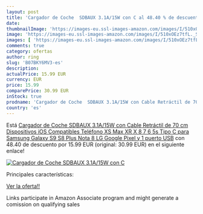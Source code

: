 ```yaml
---
layout: post
title: 'Cargador de Coche  SDBAUX 3.1A/15W con C al 48.40 % de descuento'
date: 
thumbnailImage: 'https://images-eu.ssl-images-amazon.com/images/I/510xOEz7tfL._SL200_.jpg'
image: 'https://images-eu.ssl-images-amazon.com/images/I/510xOEz7tfL._SL200_.jpg'
images: [ 'https://images-eu.ssl-images-amazon.com/images/I/510xOEz7tfL._SL200_.jpg' ]
comments: true
category: ofertas
author: ring
slug: 'B07BKY6MV3-es'
description:
actualPrice: 15.99 EUR
currency: EUR
price: 15.99
comparePrice: 30.99 EUR
inStock: true
prodname: 'Cargador de Coche  SDBAUX 3.1A/15W con Cable Retráctil de 70 cm Dispositivos iOS Compatibles Teléfono XS Max XR X 8 7 6 5s Tipo C para Samsung Galaxy S9 S8 Plus Nota 8 LG Google Pixel y 1 puerto USB'
country: 'es'
---
```


Está [Cargador de Coche  SDBAUX 3.1A/15W con Cable Retráctil de 70 cm Dispositivos iOS Compatibles Teléfono XS Max XR X 8 7 6 5s Tipo C para Samsung Galaxy S9 S8 Plus Nota 8 LG Google Pixel y 1 puerto USB](https://www.amazon.es/dp/B07BKY6MV3/?tag=tolees-21) con 48.40 de descuento por 15.99 EUR (original: 30.99 EUR) en el siguiente enlace!

[![Cargador de Coche  SDBAUX 3.1A/15W con C](https://images-eu.ssl-images-amazon.com/images/I/510xOEz7tfL._SL200_.jpg)](https://www.amazon.es/dp/B07BKY6MV3/?tag=tolees-21)

Principales características:


[Ver la oferta!!](https://www.amazon.es/dp/B07BKY6MV3/?tag=tolees-21)

Links participate in Amazon Associate program and might generate a comission on qualifying sales


